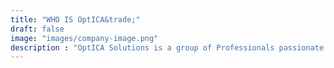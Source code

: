```yaml
---
title: "WHO IS OptICA&trade;"
draft: false
image: "images/company-image.png"
description : "OptICA Solutions is a group of Professionals passionate about protecting our Nation’s IT assets."
---
```




    
